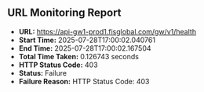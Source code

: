 ## URL Monitoring Report

- **URL:** https://api-gw1-prod1.fisglobal.com/gw/v1/health
- **Start Time:** 2025-07-28T17:00:02.040761
- **End Time:** 2025-07-28T17:00:02.167504
- **Total Time Taken:** 0.126743 seconds
- **HTTP Status Code:** 403
- **Status:** Failure
- **Failure Reason:** HTTP Status Code: 403

